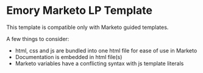 # Emory Marketo LP Template

This template is compatible only with Marketo guided templates.

A few things to consider:

* html, css and js are bundled into one html file for ease of use in Marketo
* Documentation is embedded in html file(s)
* Marketo variables have a conflicting syntax with js template literals
